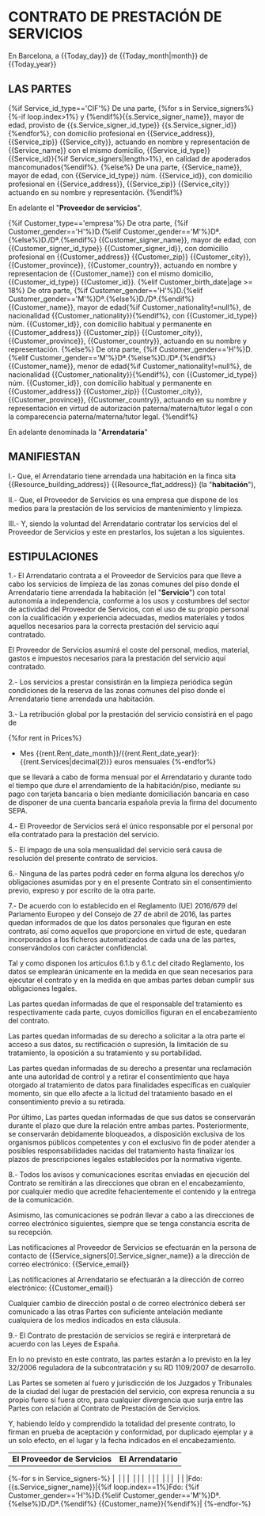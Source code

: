# CONTRATO DE PRESTACIÓN DE SERVICIOS



En Barcelona, a {{Today_day}} de {{Today_month|month}} de {{Today_year}}


## LAS PARTES

{%if Service_id_type=='CIF'%}
De una parte, {%for s in Service_signers%}{%-if loop.index>1%} y {%endif%}{{s.Service_signer_name}}, mayor de edad, provisto de {{s.Service_signer_id_type}} {{s.Service_signer_id}}{%endfor%}, con domicilio profesional en {{Service_address}}, {{Service_zip}} {{Service_city}}, actuando en nombre y representación de {{Service_name}} con el mismo domicilio, {{Service_id_type}} {{Service_id}}{%if Service_signers|length>1%}, en calidad de apoderados mancomunados{%endif%}.
{%else%}
De una parte, {{Service_name}}, mayor de edad, con {{Service_id_type}} núm. {{Service_id}}, con domicilio profesional en {{Service_address}}, {{Service_zip}} {{Service_city}} actuando en su nombre y representación.
{%endif%}

En adelante el "**Proveedor de servicios**".

{%if Customer_type=='empresa'%}
De otra parte, {%if Customer_gender=='H'%}D.{%elif Customer_gender=='M'%}Dª.{%else%}D./Dª.{%endif%} {{Customer_signer_name}}, mayor de edad, con {{Customer_signer_id_type}} {{Customer_signer_id}}, con domicilio profesional en {{Customer_address}} {{Customer_zip}} {{Customer_city}}, {{Customer_province}}, {{Customer_country}}, actuando en nombre y representacion de {{Customer_name}} con el mismo domicilio, {{Customer_id_type}} {{Customer_id}}.
{%elif Customer_birth_date|age >= 18%}
De otra parte, {%if Customer_gender=='H'%}D.{%elif Customer_gender=='M'%}Dª.{%else%}D./Dª.{%endif%} {{Customer_name}}, mayor de edad{%if Customer_nationality!=null%}, de nacionalidad {{Customer_nationality}}{%endif%}, con {{Customer_id_type}} núm. {{Customer_id}}, con domicilio habitual y permanente en {{Customer_address}} {{Customer_zip}} {{Customer_city}}, {{Customer_province}}, {{Customer_country}}, actuando en su nombre y representación.
{%else%}
De otra parte, {%if Customer_gender=='H'%}D.{%elif Customer_gender=='M'%}Dª.{%else%}D./Dª.{%endif%} {{Customer_name}}, menor de edad{%if Customer_nationality!=null%}, de nacionalidad {{Customer_nationality}}{%endif%}, con {{Customer_id_type}} núm. {{Customer_id}}, con domicilio habitual y permanente en {{Customer_address}} {{Customer_zip}} {{Customer_city}}, {{Customer_province}}, {{Customer_country}}, actuando en su nombre y representación en virtud de autorización paterna/materna/tutor legal o con la comparecencia paterna/materna/tutor legal.
{%endif%}

En adelante denominada la "**Arrendataria**"


## MANIFIESTAN

I.- Que, el Arrendatario tiene arrendada una habitación en la finca sita {{Resource_building_address}} {{Resource_flat_address}} (la "**habitación**"), 

II.- Que, el Proveedor de Servicios es una empresa que dispone de los medios para la prestación de los servicios de mantenimiento y limpieza.

III.- Y, siendo la voluntad del Arrendatario contratar los servicios del el Proveedor de Servicios y este en prestarlos, los sujetan a los siguientes.


## ESTIPULACIONES

1.- El Arrendatario contrata a el Proveedor de Servicios para que lleve a cabo los servicios de limpieza de las zonas comunes del piso donde el Arrendatario tiene arrendada la habitación (el "**Servicio**") con total autonomía a independencia, conforme a los usos y costumbres del sector de actividad del Proveedor de Servicios, con el uso de su propio personal con la cualificación y experiencia adecuadas, medios materiales y  todos aquellos necesarios para la correcta prestación del servicio aquí contratado.

El Proveedor de Servicios asumirá el coste del personal, medios, material, gastos e impuestos necesarios para la prestación del servicio aquí contratado.

2.- Los servicios a prestar consistirán en la limpieza periódica según condiciones de la reserva de las zonas comunes del piso donde el Arrendatario tiene arrendada una habitación.

3.- La retribución global por la prestación del servicio consistirá en el pago de

{%for rent in Prices%}
- Mes {{rent.Rent_date_month}}/{{rent.Rent_date_year}}:   {{rent.Services|decimal(2)}} euros mensuales
{%-endfor%}

que se llevará a cabo de forma mensual por el Arrendatario y durante todo el tiempo que dure el arrendamiento de la habitación/piso, mediante su pago con tarjeta bancaria o bien mediante domiciliación bancaria en caso de disponer de una cuenta bancaria española previa la firma del documento SEPA.

4.- El Proveedor de Servicios será el único responsable por el personal por ella contratado para la prestación del servicio.

5.- El impago de una sola mensualidad del servicio será causa de resolución del presente contrato de servicios.

6.- Ninguna de las partes podrá ceder en forma alguna los derechos y/o obligaciones asumidas por y en el presente Contrato sin el consentimiento previo, expreso y por escrito de la otra parte.

7.- De acuerdo con lo establecido en el Reglamento (UE) 2016/679 del Parlamento Europeo y del Consejo de 27 de abril de 2016, las partes quedan informados de que los datos personales que figuran en este contrato, así como aquellos que proporcione en virtud de este, quedaran incorporados a los ficheros automatizados de cada una de las partes, conservándolos con carácter confidencial.

Tal y como disponen los artículos 6.1.b y 6.1.c del citado Reglamento, los datos se emplearán únicamente en la medida en que sean necesarios para ejecutar el contrato y en la medida en que ambas partes deban cumplir sus obligaciones legales.

Las partes quedan informadas de que el responsable del tratamiento es respectivamente cada parte, cuyos domicilios figuran en el encabezamiento del contrato.

Las partes quedan informadas de su derecho a solicitar a la otra parte el acceso a sus datos, su rectificación o supresión, la limitación de su tratamiento, la oposición a su tratamiento y su portabilidad. 

Las partes quedan informadas de su derecho a presentar una reclamación ante una autoridad de control y a retirar el consentimiento que haya otorgado al tratamiento de datos para finalidades específicas en cualquier momento, sin que ello afecte a la licitud del tratamiento basado en el consentimiento previo a su retirada.

Por último, Las partes quedan informadas de que sus datos se conservarán durante el plazo que dure la relación entre ambas partes. Posteriormente, se conservarán debidamente bloqueados, a disposición exclusiva de los organismos públicos competentes y con el exclusivo fin de poder atender a posibles responsabilidades nacidas del tratamiento hasta finalizar los plazos de prescripciones legales establecidos por la normativa vigente.

8.- Todos los avisos y comunicaciones escritas enviadas en ejecución del Contrato se remitirán a las direcciones que obran en el encabezamiento, por cualquier medio que acredite fehacientemente el contenido y la entrega de la comunicación.

Asimismo, las comunicaciones se podrán llevar a cabo a las direcciones de correo electrónico siguientes, siempre que se tenga constancia escrita de su recepción.

Las notificaciones al Proveedor de Servicios se efectuarán en la persona de contacto de {{Service_signers[0].Service_signer_name}} a la dirección de correo electrónico: {{Service_email}}

Las notificaciones al Arrendatario se efectuarán a la dirección de correo electrónico: {{Customer_email}}

Cualquier cambio de dirección postal o de correo electrónico deberá ser comunicado a las otras Partes con suficiente antelación mediante cualquiera de los medios indicados en esta cláusula.

9.- El Contrato de prestación de servicios se regirá e interpretará de acuerdo con las Leyes de España.

En lo no previsto en este contrato, las partes estarán a lo previsto en la ley 32/2006 reguladora de la subcontratación y su RD 1109/2007 de desarrollo.

Las Partes se someten al fuero y jurisdicción de los Juzgados y Tribunales de la ciudad del lugar de prestación del servicio, con expresa renuncia a su propio fuero si fuera otro, para cualquier divergencia que surja entre las Partes con relación al Contrato de Prestación de Servicios.

Y, habiendo leído y comprendido la totalidad del presente contrato, lo firman en prueba de aceptación y conformidad, por duplicado ejemplar y a un solo efecto, en el lugar y la fecha indicados en el encabezamiento.

| | |
|:-|:-|
|**El Proveedor de Servicios**|**El Arrendatario**|
{%-for s in Service_signers-%}
|&nbsp; | |
|&nbsp; | |
|&nbsp; | |
|&nbsp; | |
|&nbsp; | |
|Fdo: {{s.Service_signer_name}}|{%if loop.index==1%}Fdo: {%if Customer_gender=='H'%}D.{%elif Customer_gender=='M'%}Dª.{%else%}D./Dª.{%endif%} {{Customer_name}}{%endif%}|
{%-endfor-%}